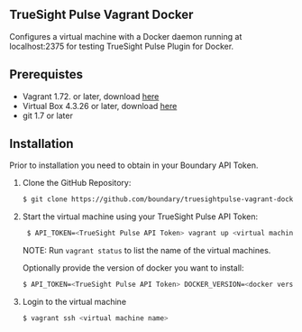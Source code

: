 TrueSight Pulse Vagrant Docker
--------------------------------

Configures a virtual machine with a Docker daemon running at localhost:2375 for testing TrueSight Pulse Plugin for Docker.

## Prerequistes

- Vagrant 1.72. or later, download [here](https://www.vagrantup.com/downloads.html)
- Virtual Box 4.3.26 or later, download [here](https://www.virtualbox.org/wiki/Downloads)
- git 1.7 or later

## Installation

Prior to installation you need to obtain in your Boundary API Token.

1. Clone the GitHub Repository:

     ```bash
     $ git clone https://github.com/boundary/truesightpulse-vagrant-docker
     ```

2. Start the virtual machine using your TrueSight Pulse API Token:

    ```bash
     $ API_TOKEN=<TrueSight Pulse API Token> vagrant up <virtual machine name>
    ```
    NOTE: Run `vagrant status` to list the name of the virtual machines.

    Optionally provide the version of docker you want to install:

    ```bash
    $ API_TOKEN=<TrueSight Pulse API Token> DOCKER_VERSION=<docker version> vagrant up <virtual machine name>
    ```

3. Login to the virtual machine

    ```bash
    $ vagrant ssh <virtual machine name>
    ```
